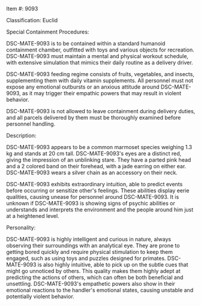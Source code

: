 Item #: 9093

Classification: Euclid

Special Containment Procedures:

DSC-MATE-9093 is to be contained within a standard humanoid containment chamber, outfitted with toys and various objects for recreation. DSC-MATE-9093 must maintain a mental and physical workout schedule, with extensive simulation that mimics their daily routine as a delivery driver.

DSC-MATE-9093 feeding regime consists of fruits, vegetables, and insects, supplementing them with daily vitamin supplements. All personnel must not expose any emotional outbursts or an anxious attitude around DSC-MATE-9093, as it may trigger their empathic powers that may result in violent behavior.

DSC-MATE-9093 is not allowed to leave containment during delivery duties, and all parcels delivered by them must be thoroughly examined before personnel handling.

Description:

DSC-MATE-9093 appears to be a common marmoset species weighing 1.3 kg and stands at 20 cm tall. DSC-MATE-9093's eyes are a distinct red, giving the impression of an unblinking stare. They have a parted pink head and a 2 colored band on their forehead, with a jade earring on either ear. DSC-MATE-9093 wears a silver chain as an accessory on their neck.

DSC-MATE-9093 exhibits extraordinary intuition, able to predict events before occurring or sensitize other's feelings. These abilities display eerie qualities, causing unease for personnel around DSC-MATE-9093. It is unknown if DSC-MATE-9093 is showing signs of psychic abilities or understands and interprets the environment and the people around him just at a heightened level.

Personality:

DSC-MATE-9093 is highly intelligent and curious in nature, always observing their surroundings with an analytical eye. They are prone to getting bored quickly and require physical stimulation to keep them engaged, such as using toys and puzzles designed for primates. DSC-MATE-9093 is also highly intuitive, able to pick up on the subtle cues that might go unnoticed by others. This quality makes them highly adept at predicting the actions of others, which can often be both beneficial and unsettling. DSC-MATE-9093's empathetic powers also show in their emotional reactions to the handler's emotional states, causing unstable and potentially violent behavior.